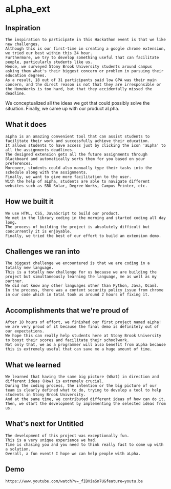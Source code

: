 # aLpha_ext

## Inspiration
    The inspiration to participate in this Hackathon event is that we like new challenges. 
    Although this is our first-time in creating a google chrome extension, we tried our best within this 24 hour.
    Furthermore, we try to develop something useful that can facilitate people, particularly students like us. 
    Hence, we surveyed Stony Brook University students around campus asking them what's their biggest concern or problem in pursuing their education degrees. 
    As a result, 18 out of 31 participants said low GPA was their main concern, and the direct reason is not that they are irresponsible or the HomeWorks is too hard, but that they accidentally missed the deadline. 
  We conceptualized all the ideas we got that could possibly solve the situation. Finally, we came up with our product aLpha.

## What it does
    aLpha is an amazing convenient tool that can assist students to facilitate their work and successfully achieve their education. 
    It allows students to have access just by clicking the icon 'aLpha' to all the assignments deadlines. 
    The designed extension gets all the future assignments through Blackboard and automatically sorts them for you based on your preferences. 
    Moreover, students could also manually type their tasks into the schedule along with the assignments. 
    Finally, we want to give more facilitation to the user. 
    With the help of aLpha, students are able to navigate different websites such as SBU Solar, Degree Works, Campus Printer, etc.

## How we built it
    We use HTML, CSS, JavaScript to build our product. 
    We met in the library coding in the morning and started coding all day long. 
    The process of building the project is absolutely difficult but concurrently it is enjoyable. 
    Finally, we tried the best of our effort to build an extension demo.

## Challenges we ran into
    The biggest challenge we encountered is that we are coding in a totally new language. 
    This is a totally new challenge for us because we are building the project but simultaneously learning the language, me as well as my partner. 
    We did not know any other languages other than Python, Java, Ocaml. 
    In the process, there was a content security policy issue from chrome in our code which in total took us around 2 hours of fixing it.


## Accomplishments that we're proud of
    After 18 hours of effort, we finished our first project named aLpha! we are very proud of it because the final demo is definitely out of our expectations. 
    We hope this can really help students here at Stony Brook University to boost their scores and facilitate their schoolwork. 
    Not only that, we as a programmer will also benefit from aLpha because this is extremely useful that can save me a huge amount of time.

## What we learned
    We learned that having the same big picture (What) in direction and different ideas (How) is extremely crucial. 
    During the coding process, the intention or the big picture of our team is clearly defined what to do, trying to develop a tool to help students in Stony Brook University. 
    And at the same time, we contributed different ideas of how can do it. 
    Then, we start the development by implementing the selected ideas from us. 

## What's next for Untitled
    The development of this project was exceptionally fun. 
    This is a very unique experience we had. 
    Time is chasing you and you need to think really fast to come up with a solution. 
    Overall, a fun event! I hope we can help people with aLpha.

## Demo
    https://www.youtube.com/watch?v=_fIBViaSn7U&feature=youtu.be
